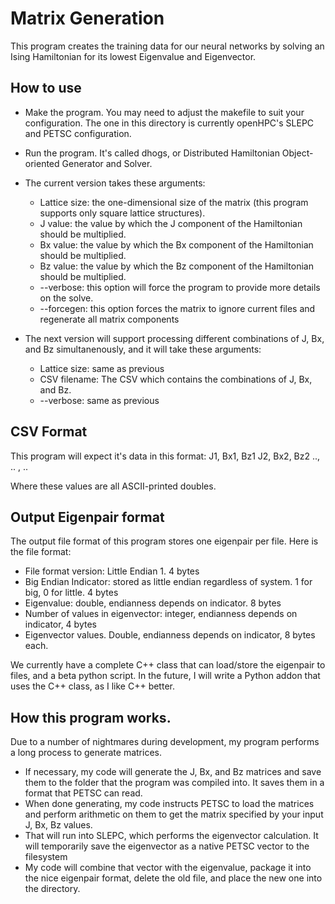 # Matrix Generation
This program creates the training data for our neural networks by solving an Ising Hamiltonian for its lowest Eigenvalue and Eigenvector. 

## How to use
- Make the program. You may need to adjust the makefile to suit your configuration. The one in this directory is currently openHPC's SLEPC and PETSC configuration.
- Run the program. It's called dhogs, or Distributed Hamiltonian Object-oriented Generator and Solver.
- The current version takes these arguments:
    - Lattice size: the one-dimensional size of the matrix (this program supports only square lattice structures).
    - J value: the value by which the J component of the Hamiltonian should be multiplied.
    - Bx value: the value by which the Bx component of the Hamiltonian should be multiplied.
    - Bz value: the value by which the Bz component of the Hamiltonian should be multiplied.
    - --verbose: this option will force the program to provide more details on the solve.
    - --forcegen: this option forces the matrix to ignore current files and regenerate all matrix components

- The next version will support processing different combinations of J, Bx, and Bz simultanenously, and it will take these arguments:
   - Lattice size: same as previous
   - CSV filename: The CSV which contains the combinations of J, Bx, and Bz.
   - --verbose: same as previous
 
 ## CSV Format
 This program will expect it's data in this format:
 J1, Bx1, Bz1
 J2, Bx2, Bz2
 .., .. , ..

 Where these values are all ASCII-printed doubles.
 
 ## Output Eigenpair format
 The output file format of this program stores one eigenpair per file. Here is the file format:
 - File format version: Little Endian 1. 4 bytes
 - Big Endian Indicator: stored as little endian regardless of system. 1 for big, 0 for little. 4 bytes
 - Eigenvalue: double, endianness depends on indicator. 8 bytes
 - Number of values in eigenvector: integer, endianness depends on indicator, 4 bytes
 - Eigenvector values. Double, endianness depends on indicator, 8 bytes each.

We currently have a complete C++ class that can load/store the eigenpair to files, and a beta python script. In the future, I will write a Python addon that uses the C++ class, as I like C++ better.

 ## How this program works.
 Due to a number of nightmares during development, my program performs a long process to generate matrices.
 - If necessary, my code will generate the J, Bx, and Bz matrices and save them to the folder that the program was compiled into. It saves them in a format that PETSC can read.
 - When done generating, my code instructs PETSC to load the matrices and perform arithmetic on them to get the matrix specified by your input J, Bx, Bz values.
 - That will run into SLEPC, which performs the eigenvector calculation. It will temporarily save the eigenvector as a native PETSC vector to the filesystem
 - My code will combine that vector with the eigenvalue, package it into the nice eigenpair format, delete the old file, and place the new one into the directory.
 
 
